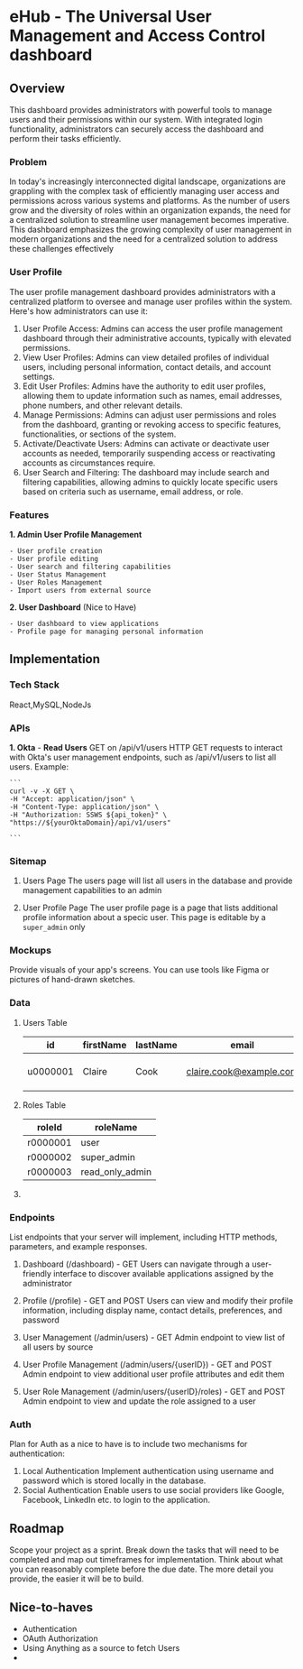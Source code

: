 # eHub - The Universal User Management and Access Control dashboard

## Overview

This dashboard provides administrators with powerful tools to manage users and their permissions within our system. With integrated login functionality, administrators can securely access the dashboard and perform their tasks efficiently. 

### Problem

 In today's increasingly interconnected digital landscape, organizations are grappling with the complex task of efficiently managing user access and permissions across various systems and platforms. As the number of users grow and the diversity of roles within an organization expands, the need for a centralized solution to streamline user management becomes imperative. This dashboard emphasizes the growing complexity of user management in modern organizations and the need for a centralized solution to address these challenges effectively

### User Profile

The user profile management dashboard provides administrators with a centralized platform to oversee and manage user profiles within the system. Here's how administrators can use it:

1. User Profile Access: Admins can access the user profile management dashboard through their administrative accounts, typically with elevated permissions.
2. View User Profiles: Admins can view detailed profiles of individual users, including personal information, contact details, and account settings.
3. Edit User Profiles: Admins have the authority to edit user profiles, allowing them to update information such as names, email addresses, phone numbers, and other relevant details.
4. Manage Permissions: Admins can adjust user permissions and roles from the dashboard, granting or revoking access to specific features, functionalities, or sections of the system.
5. Activate/Deactivate Users: Admins can activate or deactivate user accounts as needed, temporarily suspending access or reactivating accounts as circumstances require.
6. User Search and Filtering: The dashboard may include search and filtering capabilities, allowing admins to quickly locate specific users based on criteria such as username, email address, or role.

### Features

**1. Admin User Profile Management**

    - User profile creation
    - User profile editing
    - User search and filtering capabilities
    - User Status Management
    - User Roles Management
    - Import users from external source

**2. User Dashboard** (Nice to Have)

    - User dashboard to view applications
    - Profile page for managing personal information

## Implementation

### Tech Stack

React,MySQL,NodeJs

### APIs

**1. Okta**
    - **Read Users** GET on /api/v1/users
    HTTP GET requests to interact with Okta's user management endpoints, such as /api/v1/users to list all users. Example:

    ```
    curl -v -X GET \
    -H "Accept: application/json" \
    -H "Content-Type: application/json" \
    -H "Authorization: SSWS ${api_token}" \
    "https://${yourOktaDomain}/api/v1/users"

    ```  

### Sitemap

1. Users Page
The users page will list all users in the database and provide management capabilities to an admin

2. User Profile Page
The user profile page is a page that lists additional profile information about a specic user. This page is editable by a `super_admin` only

### Mockups

Provide visuals of your app's screens. You can use tools like Figma or pictures of hand-drawn sketches.

### Data

1. Users Table


    | id       | firstName | lastName | email                                                     | jobTitle         | department             | city     | state    | country       | phone          | status | password                         | salt     | role |
    | -------- | --------- | -------- | --------------------------------------------------------- | ---------------- | ---------------------- | -------- | -------- | ------------- | -------------- | ------ | -------------------------------- | -------- | ---- |
    | u0000001 | Claire    | Cook     | [claire.cook@example.com](mailto:claire.cook@example.com) | Systems Engineer | Information Technology | Billings | Michigan | United States | (301) 967-2738 | Active | ab54ac4c0be9480ae8fa5e9e2a5196a3 | sld1yGtd | user |

2. Roles Table

    | roleId   | roleName        |
    | -------- | --------------- |
    | r0000001 | user            |
    | r0000002 | super_admin     |
    | r0000003 | read_only_admin |

3. 

### Endpoints

List endpoints that your server will implement, including HTTP methods, parameters, and example responses.

1. Dashboard (/dashboard) - GET
    Users can navigate through a user-friendly interface to discover available applications assigned by the administrator

2. Profile (/profile) - GET and POST
    Users can view and modify their profile information, including display name, contact details, preferences, and password

3. User Management (/admin/users) - GET
    Admin endpoint to view list of all users by source

4. User Profile Management (/admin/users/{userID}) - GET and POST
    Admin endpoint to view additional user profile attributes and edit them

5. User Role Management (/admin/users/{userID}/roles) - GET and POST
    Admin endpoint to view and update the role assigned to a user


### Auth

Plan for Auth as a nice to have is to include two mechanisms for authentication:
1. Local Authentication
    Implement authentication using username and password which is stored locally in the database.
2. Social Authentication
    Enable users to use social providers like Google, Facebook, LinkedIn etc. to login to the application.

## Roadmap

Scope your project as a sprint. Break down the tasks that will need to be completed and map out timeframes for implementation. Think about what you can reasonably complete before the due date. The more detail you provide, the easier it will be to build.

## Nice-to-haves

- Authentication
- OAuth Authorization
- Using Anything as a source to fetch Users
- 

